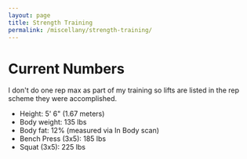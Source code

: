 ```yaml
---
layout: page
title: Strength Training
permalink: /miscellany/strength-training/
---
```


<h1>Current Numbers</h1>
<p>I don't do one rep max as part of my training so lifts are listed in the rep scheme they were accomplished.</p>
<ul>
  <li>Height: 5' 6" (1.67 meters)</li>
  <li>Body weight: 135 lbs</li>
  <li>Body fat: 12% (measured via In Body scan)</li>
  <li>Bench Press (3x5): 185 lbs</li>
  <li>Squat (3x5): 225 lbs</li>
</ul>

<!-- 
<h1>Journey</h1>
I first started weight lifting when I was 19.
-->
